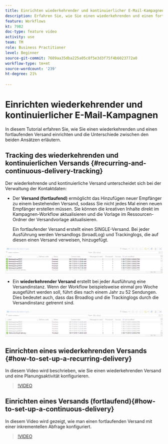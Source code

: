 ```yaml
---
title: Einrichten wiederkehrender und kontinuierlicher E-Mail-Kampagnen
description: Erfahren Sie, wie Sie einen wiederkehrenden und einen fortlaufenden Versand einrichten und die Unterschiede zwischen den beiden Ansätzen verstehen.
feature: Workflows
kt: 7982
doc-type: feature video
activity: use
team: TM
role: Business Practitioner
level: Beginner
source-git-commit: 7609aa35dba225a05c8f5e3d3f75f4b6023772a0
workflow-type: tm+mt
source-wordcount: '239'
ht-degree: 21%

---
```



# Einrichten wiederkehrender und kontinuierlicher E-Mail-Kampagnen

In diesem Tutorial erfahren Sie, wie Sie einen wiederkehrenden und einen fortlaufenden Versand einrichten und die Unterschiede zwischen den beiden Ansätzen erläutern.

## Tracking des wiederkehrenden und kontinuierlichen Versands {#recurring-and-continuous-delivery-tracking}

Der wiederkehrende und kontinuierliche Versand unterscheidet sich bei der Verwaltung der Kontaktdaten:

* Der **Versand (fortlaufend)** ermöglicht das Hinzufügen neuer Empfänger zu einem bestehenden Versand, sodass Sie nicht jedes Mal einen neuen Empfänger erstellen müssen. Sie können die kreativen Inhalte direkt im Kampagnen-Workflow aktualisieren und die Vorlage im Ressourcen-Ordner der Versandvorlage aktualisieren.

   Ein fortlaufender Versand erstellt einen SINGLE-Versand. Bei jeder Ausführung werden Versandlogs (broadLog) und Trackinglogs, die auf diesen einen Versand verweisen, hinzugefügt.

![Versand (fortlaufend)](/help/assets/delivery_continuous.jpg)

* Ein **wiederkehrender Versand** erstellt bei jeder Ausführung eine Versandinstanz. Wenn der Workflow beispielsweise einmal pro Woche ausgeführt werden soll, führt dies nach einem Jahr zu 52 Sendungen. Dies bedeutet auch, dass das Broadlog und die Trackinglogs durch die Versandinstanz getrennt sind.

![Wiederkehrender Versand](/help/assets/delivery_recurring.jpg)

## Einrichten eines wiederkehrenden Versands {#how-to-set-up-a-recurring-delivery}

In diesem Video wird beschrieben, wie Sie einen wiederkehrenden Versand und eine Planungsaktivität konfigurieren.

>[!VIDEO](https://video.tv.adobe.com/v/25040?quality=12)

## Einrichten eines Versands (fortlaufend){#how-to-set-up-a-continuous-delivery}

In diesem Video wird gezeigt, wie man einen fortlaufenden Versand mit einer inkrementellen Abfrage konfiguriert.

>[!VIDEO](https://video.tv.adobe.com/v/25039?quality=12)
